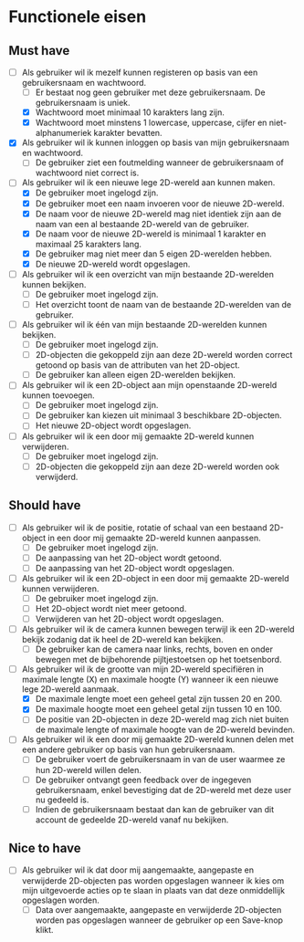 # Functionele eisen

## Must have

- [ ] Als gebruiker wil ik mezelf kunnen registeren op basis van een gebruikersnaam en wachtwoord.
  - [ ] Er bestaat nog geen gebruiker met deze gebruikersnaam. De gebruikersnaam is uniek.
  - [x] Wachtwoord moet minimaal 10 karakters lang zijn.
  - [x] Wachtwoord moet minstens 1 lowercase, uppercase, cijfer en niet-alphanumeriek karakter bevatten.
- [x] Als gebruiker wil ik kunnen inloggen op basis van mijn gebruikersnaam en wachtwoord.
  - [ ] De gebruiker ziet een foutmelding wanneer de gebruikersnaam of wachtwoord niet correct is.
- [ ] Als gebruiker wil ik een nieuwe lege 2D-wereld aan kunnen maken.
  - [x] De gebruiker moet ingelogd zijn.
  - [x] De gebruiker moet een naam invoeren voor de nieuwe 2D-wereld.
  - [x] De naam voor de nieuwe 2D-wereld mag niet identiek zijn aan de naam van een al bestaande 2D-wereld van de gebruiker.
  - [x] De naam voor de nieuwe 2D-wereld is minimaal 1 karakter en maximaal 25 karakters lang.
  - [x] De gebruiker mag niet meer dan 5 eigen 2D-werelden hebben.
  - [x] De nieuwe 2D-wereld wordt opgeslagen.
- [ ] Als gebruiker wil ik een overzicht van mijn bestaande 2D-werelden kunnen bekijken.
  - [ ] De gebruiker moet ingelogd zijn.
  - [ ] Het overzicht toont de naam van de bestaande 2D-werelden van de gebruiker.
- [ ] Als gebruiker wil ik één van mijn bestaande 2D-werelden kunnen bekijken.
  - [ ] De gebruiker moet ingelogd zijn.
  - [ ] 2D-objecten die gekoppeld zijn aan deze 2D-wereld worden correct getoond op basis van de attributen van het 2D-object.
  - [ ] De gebruiker kan alleen eigen 2D-werelden bekijken.
- [ ] Als gebruiker wil ik een 2D-object aan mijn openstaande 2D-wereld kunnen toevoegen.
  - [ ] De gebruiker moet ingelogd zijn.
  - [ ] De gebruiker kan kiezen uit minimaal 3 beschikbare 2D-objecten.
  - [ ] Het nieuwe 2D-object wordt opgeslagen.
- [ ] Als gebruiker wil ik een door mij gemaakte 2D-wereld kunnen verwijderen.
  - [ ] De gebruiker moet ingelogd zijn.
  - [ ] 2D-objecten die gekoppeld zijn aan deze 2D-wereld worden ook verwijderd.

## Should have

- [ ] Als gebruiker wil ik de positie, rotatie of schaal van een bestaand 2D-object in een door mij gemaakte 2D-wereld kunnen aanpassen.
  - [ ] De gebruiker moet ingelogd zijn.
  - [ ] De aanpassing van het 2D-object wordt getoond.
  - [ ] De aanpassing van het 2D-object wordt opgeslagen.
- [ ] Als gebruiker wil ik een 2D-object in een door mij gemaakte 2D-wereld kunnen verwijderen.
  - [ ] De gebruiker moet ingelogd zijn.
  - [ ] Het 2D-object wordt niet meer getoond.
  - [ ] Verwijderen van het 2D-object wordt opgeslagen.
- [ ] Als gebruiker wil ik de camera kunnen bewegen terwijl ik een 2D-wereld bekijk zodanig dat ik heel de 2D-wereld kan bekijken.
  - [ ] De gebruiker kan de camera naar links, rechts, boven en onder bewegen met de bijbehorende pijltjestoetsen op het toetsenbord.
- [ ] Als gebruiker wil ik de grootte van mijn 2D-wereld specifiëren in maximale lengte (X) en maximale hoogte (Y) wanneer ik een nieuwe lege 2D-wereld aanmaak.
  - [x] De maximale lengte moet een geheel getal zijn tussen 20 en 200.
  - [x] De maximale hoogte moet een geheel getal zijn tussen 10 en 100.
  - [ ] De positie van 2D-objecten in deze 2D-wereld mag zich niet buiten de maximale lengte of maximale hoogte van de 2D-wereld bevinden.
- [ ] Als gebruiker wil ik een door mij gemaakte 2D-wereld kunnen delen met een andere gebruiker op basis van hun gebruikersnaam.
  - [ ] De gebruiker voert de gebruikersnaam in van de user waarmee ze hun 2D-wereld willen delen.
  - [ ] De gebruiker ontvangt geen feedback over de ingegeven gebruikersnaam, enkel bevestiging dat de 2D-wereld met deze user nu gedeeld is.
  - [ ] Indien de gebruikersnaam bestaat dan kan de gebruiker van dit account de gedeelde 2D-wereld vanaf nu bekijken.

## Nice to have

- [ ] Als gebruiker wil ik dat door mij aangemaakte, aangepaste en verwijderde 2D-objecten pas worden opgeslagen wanneer ik kies om mijn uitgevoerde acties op te slaan in plaats van dat deze onmiddellijk opgeslagen worden.
  - [ ] Data over aangemaakte, aangepaste en verwijderde 2D-objecten worden pas opgeslagen wanneer de gebruiker op een Save-knop klikt.
